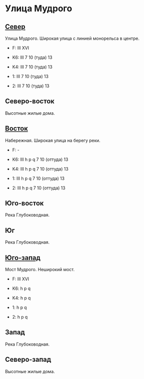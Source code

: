 # Улица Мудрого

## [Север](./10400090.md)

Улица Мудрого.
Широкая улица с линией монорельса в центре.

* F:    III XVI

* K6:   III
        7   10 (туда)   13
* K4:   III
        7   10 (туда)   13
* 1:    III
        7   10 (туда)   13
* 2:    III
        7   10 (туда)   13

## Северо-восток

Высотные жилые дома.

## [Восток](./10420095.md)

Набережная.
Широкая улица на берегу реки.

* F:    -

* K6:   III
        h   p   q
        7   10 (оттуда) 13
* K4:   III
        h   p   q
        7   10 (оттуда) 13
* 1:    III
        h   p   q
        7   10 (оттуда) 13
* 2:    III
        h   p   q
        7   10 (оттуда) 13

## Юго-восток

Река Глубоководная.

## Юг

Река Глубоководная.

## [Юго-запад](./11395020.md)

Мост Мудрого.
Неширокий мост.

* F:    III XVI

* K6:   h   p   q
* K4:   h   p   q
* 1:    h   p   q
* 2:    h   p   q

## Запад

Река Глубоководная.

## Северо-запад

Высотные жилые дома.
